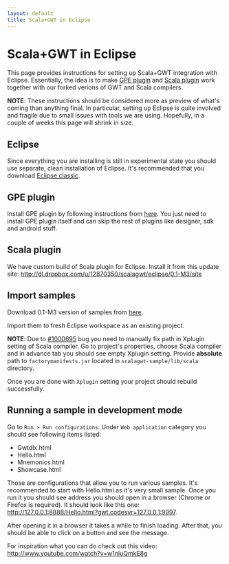 ```yaml
---
layout: default
title: Scala+GWT in Eclipse
---
```


Scala+GWT in Eclipse
====================

This page provides instructions for setting up Scala+GWT integration with Eclipse. Essentially, the idea is to make [GPE plugin](http://code.google.com/eclipse/) and [Scala plugin](http://www.scala-ide.org/) work together with our forked verions of GWT and Scala compilers.

**NOTE**: These instructions should be considered more as preview of what's coming than anything final. In particular, setting up Eclipse is quite involved and fragile due to small issues with tools we are using. Hopefully, in a couple of weeks this page will shrink in size.

Eclipse
-------

Since everything you are installing is still in experimental state you should use separate, clean installation of Eclipse. It's recommended that you download [Eclipse classic](http://www.eclipse.org/downloads/).

GPE plugin
----------

Install GPE plugin by following instructions from [here](http://code.google.com/eclipse/). You just need to install GPE plugin itself and can skip the rest of plugins like designer, sdk and android stuff.

Scala plugin
------------

We have custom build of Scala plugin for Eclipse. Install it from this update site: http://dl.dropbox.com/u/12870350/scalagwt/eclipse/0.1-M3/site

Import samples
--------------

Download 0.1-M3 version of samples from [here](https://github.com/downloads/scalagwt/scalagwt-sample/scalagwt-sample-0.1-M3.zip).

Import them to fresh Eclipse workspace as an existing project.

**NOTE**: Due to [#1000695](http://www.assembla.com/spaces/scala-ide/tickets/1000695) bug you need to manually fix path in Xplugin setting
of Scala compiler. Go to project's properties, choose Scala compiler and in advance tab you should see empty Xplugin setting. Provide **absolute** path to `factorymanifests.jar` located in `scalagwt-sample/lib/scala` directory.

Once you are done with `Xplugin` setting your project should rebuild successfully.

Running a sample in development mode
------------------------------------

Go to `Run > Run configurations`. Under `Web application` category you should see following items listed:

  * Gwtdlx.html
  * Hello.html
  * Mnemonics.html
  * Showcase.html
  
Those are configurations that allow you to run various samples. It's recommended to start with Hello.html as it's very small sample. Once you run it you should see address you should open in a browser (Chrome or Firefox is required). It should look like this one: http://127.0.0.1:8888/Hello.html?gwt.codesvr=127.0.0.1:9997.

After opening it in a browser it takes a while to finish loading. After that, you should be able to click on a button and see the message.

For inspiration what you can do check out this video: http://www.youtube.com/watch?v=w1nluQmkE8g
